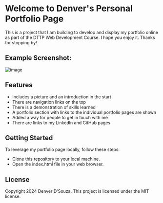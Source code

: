 # Welcome to Denver's Personal Portfolio Page
This is a project that I am building to develop and display my portfolio online as part of the DTTP Web Development Course. I hope you enjoy it. Thanks for stopping by!

## Example Screenshot:
![image](https://github.com/denver-dsouza/my-first-repository/assets/156268676/183231e1-466c-4266-bcbd-35afe8d8fa22)


## Features
- Includes a picture and an introduction in the start
- There are navigation links on the top
- There is a demonstration of skills learned
- A portfolio section with links to the individual portfolio pages are shown
- Added a way for people to get in touch with me
- There are links to my LinkedIn and GitHub pages


## Getting Started
To leverage my portfolio page locally, follow these steps:

- Clone this repository to your local machine.
- Open the index.html file in your web browser.

## License
Copyright 2024 Denver D'Souza. This project is licensed under the MIT license.
